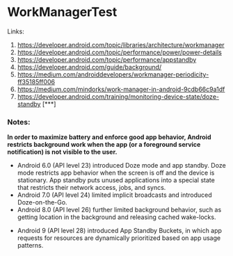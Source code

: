 # WorkManagerTest

Links:
1. https://developer.android.com/topic/libraries/architecture/workmanager
2. https://developer.android.com/topic/performance/power/power-details
3. https://developer.android.com/topic/performance/appstandby
4. https://developer.android.com/guide/background/
5. https://medium.com/androiddevelopers/workmanager-periodicity-ff35185ff006
6. https://medium.com/mindorks/work-manager-in-android-9cdb66c9a1df
7. https://developer.android.com/training/monitoring-device-state/doze-standby [***]

### Notes:
**In order to maximize battery and enforce good app behavior, Android restricts background work when the app (or a foreground service notification) is not visible to the user.**

+ Android 6.0 (API level 23) introduced Doze mode and app standby. Doze mode restricts app behavior when the screen is off and the device is stationary. App standby puts unused applications into a special state that restricts their network access, jobs, and syncs.
+ Android 7.0 (API level 24) limited implicit broadcasts and introduced Doze-on-the-Go.
+ Android 8.0 (API level 26) further limited background behavior, such as getting location in the background and releasing cached wake-locks.
- Android 9 (API level 28) introduced App Standby Buckets, in which app requests for resources are dynamically prioritized based on app usage patterns.
